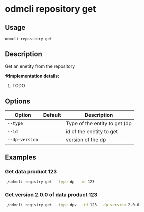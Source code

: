 # odmcli repository get

## Usage

`odmcli repository get`

## Description

Get an enetity from the repository

**⚒️Implementation details:**

1. TODO

## Options

Option|Default|Description
-------|----------|-------
`--type`||Type of the entity to get (dp|dpv)
`--id`||id of the enetity to get
`--dp-version`||version of the dp

## Examples

### Get data product 123
```bash
./odmcli registry get --type dp --id 123
```

### Get version 2.0.0 of data product 123
```bash
./odmcli registry get --type dpv --id 123 --dp-version 2.0.0
```

